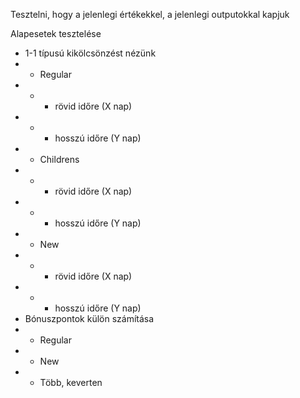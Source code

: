 Tesztelni, hogy a jelenlegi értékekkel, a jelenlegi outputokkal kapjuk

Alapesetek tesztelése
* 1-1 típusú kikölcsönzést nézünk
* * Regular
* * * rövid időre (X nap)
* * * hosszú időre (Y nap)
* * Childrens
* * * rövid időre (X nap)
* * * hosszú időre (Y nap)
* * New
* * * rövid időre (X nap)
* * * hosszú időre (Y nap)
* Bónuszpontok külön számítása
* * Regular
* * New
* * Több, keverten
